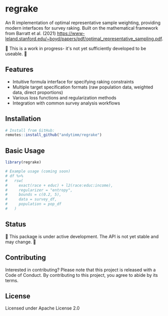 # regrake

An R implementation of optimal representative sample weighting, providing modern interfaces for survey raking. Built on the mathematical framework from Barratt et al. (2021) <https://www-leland.stanford.edu/~boyd/papers/pdf/optimal_representative_sampling.pdf>.

🚧 This is a work in progress- it's not yet sufficiently developed to be useable. 🚧

## Features
- Intuitive formula interface for specifying raking constraints
- Multiple target specification formats (raw population data, weighted data, direct proportions)
- Various loss functions and regularization methods
- Integration with common survey analysis workflows

## Installation

```r
# Install from GitHub:
remotes::install_github("andytimm/regrake")
```

## Basic Usage

```r
library(regrake)

# Example usage (coming soon)
# df %>%
#   rsw(
#     exact(race + educ) + l2(race:educ:income),
#     regularizer = "entropy",
#     bounds = c(0.2, 5),
#     data = survey_df,
#     population = pop_df
#   )
```

## Status

🚧 This package is under active development. The API is not yet stable and may change. 🚧

## Contributing

Interested in contributing? Please note that this project is released with a Code of Conduct. By contributing to this project, you agree to abide by its terms.

## License

Licensed under Apache License 2.0 